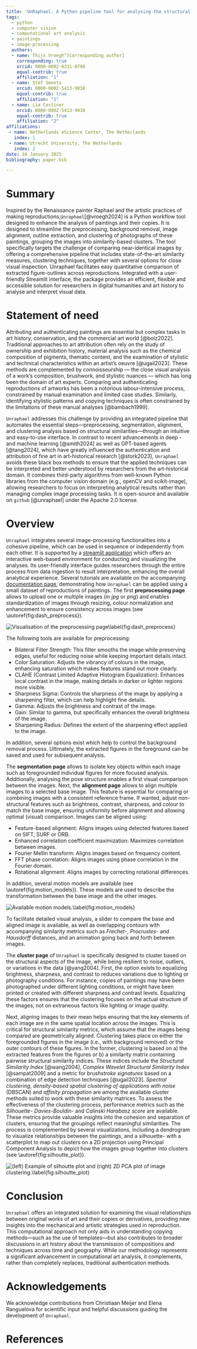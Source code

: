 ```yaml
---
title: 'UnRaphael: A Python pipeline tool for analysing the structural similarity between reproductions of paintings '
tags:
  - python
  - computer vision
  - computational art analysis
  - paintings
  - image-processing
  authors:
  - name: Thijs Vroegh^[Corresponding author]
    corresponding: true
    orcid: 0000-0002-6311-0798
    equal-contrib: true
    affiliation: "1"
  - name: Stef Smeets
    orcid: 0000-0002-5413-9038
    equal-contrib: true
    affiliation: "1"
  - name: Lia Costiner
    orcid: 0000-0002-5413-9038
    equal-contrib: true
    affiliation: "2"  
affiliations:
 - name: Netherlands eScience Center, The Netherlands
   index: 1  
 - name: Utrecht University, The Netherlands
   index: 2
date: 16 January 2025
bibliography: paper.bib

---
```


# Summary

Inspired by the Renaissance painter Raphael and the artistic practices of making reproductions,`Unraphael`[@vroegh2024] is a Python workflow tool designed to enhance the analysis of paintings and their copies. It is designed to streamline the preprocessing, background removal, image alignment, outline extraction, and clustering of photographs of these paintings, grouping the images into similarity-based clusters. The tool specifically targets the challenge of comparing near-identical images by offering a comprehensive pipeline that includes state-of-the-art similarity measures, clustering techniques, together with several options for close visual inspection. Unraphael facilitates easy quantitative comparison of extracted figure-outlines across reproductions. Integrated with a user-friendly Streamlit interface, the package provides an efficient, flexible and accessible solution for researchers in digital humanities and art history to analyse and interpret visual data.

# Statement of need

Attributing and authenticating paintings are essential but complex tasks in art history, conservation, and the commercial art world [@bolz2022]. Traditional approaches to art attribution often rely on the study of ownership and exhibition history, material analysis such as the chemical composition of pigments, thematic content, and the examination of stylistic and technical characteristics within an artist’s oeuvre [@ugail2023]. These methods are complemented by connoisseurship — the close visual analysis of a work’s composition, brushwork, and stylistic nuances — which has long been the domain of art experts. Comparing and authenticating reproductions of artworks has been a notorious labour-intensive process, constrained by manual examination and limited case studies. Similarly, identifying stylistic patterns and copying techniques is often constrained by the limitations of these manual analyses [@bambach1999].

`Unraphael` addresses this challenge by providing an integrated pipeline that automates the essential steps—preprocessing, segmentation, alignment, and clustering analysis based on structural similarities—through an intuitive and easy-to-use interface. In contrast to recent advancements in deep - and machine learning [@smith2024] as well as GPT-based agents [@tang2024], which have greatly influenced the authentication and attribution of fine art in art-historical research [@stork2023], `Unraphael` avoids these black box methods to ensure that the applied techniques can be interpreted and better understood by researchers from the art-historical domain. It combines third-party algorithms from well-known Python libraries from the computer vision domain (e.g., openCV and scikit-image), allowing researchers to focus on interpreting analytical results rather than managing complex image processing tasks. It is open-source and available on `github` [@unraphael] under the Apache 2.0 license.

# Overview

`Unraphael` integrates several image-processing functionalities into a cohesive pipeline, which can be used in sequence or independently from each other. It is supported by a [streamlit application](https://unraphael.streamlit.app) which offers an interactive web-based environment for conducting and visualizing the analyses. Its user-friendly interface guides researchers through the entire process from data ingestion to result interpretation, enhancing the overall analytical experience. Several tutorials are available on the accompanying [documentation page](https://unraphael.readthedocs.io/en/latest/), demonstrating how  `Unraphael` can be applied using a small dataset of reproductions of paintings. The first **preprocessing page** allows to upload one or multiple images (in *jpg* or *png*) and enables standardization of images through resizing, colour normalization and enhancement to ensure consistency across images (see \autoref{fig:dash_preprocess}).

![Visualisation of the preprocessing page\label{fig:dash_preprocess}](dash_preprocess.png)

The following tools are available for preprocessing:

- Bilateral Filter Strength: This filter smooths the image while preserving edges, useful for reducing noise while keeping important details intact.
- Color Saturation: Adjusts the vibrancy of colours in the image, enhancing saturation which makes features stand out more clearly.
- CLAHE (Contrast Limited Adaptive Histogram Equalization): Enhances local contrast in the image, making details in darker or lighter regions more visible.
- Sharpness Sigma: Controls the sharpness of the image by applying a sharpening filter, which can help highlight fine details.
- Gamma: Adjusts the brightness and contrast of the image.
- Gain: Similar to gamma, but specifically enhances the overall brightness of the image.
- Sharpening Radius: Defines the extent of the sharpening effect applied to the image.

In addition, several options exist which help to control the background removal process. Ultimately, the extracted figures in the foreground can be saved and used for subsequent analysis.

The **segmentation page** allows to isolate key objects within each image such as foregrounded individual figures for more focused analysis. Additionally, analysing the pose structure enables a first visual comparison between the images. Next, the **alignment page** allows to align multiple images to a selected base image. This feature is essential for comparing or combining images with a consistent reference frame. If wanted, adjust non-structural features such as brightness, contrast, sharpness, and colour to match the base image, ensuring uniformity before alignment and allowing optimal (visual) comparison. Images can be aligned using:

- Feature-based alignment: Aligns images using detected features based on SIFT, SURF or ORB.
- Enhanced correlation coefficient maximization: Maximizes correlation between images.
- Fourier Mellin transform: Aligns images based on frequency content.
- FFT phase correlation: Aligns images using phase correlation in the Fourier domain.
- Rotational alignment: Aligns images by correcting rotational differences.

In addition, several motion models are available (see \autoref{fig:motion_models}). These models are used to describe the transformation between the base image and the other images.

![Available motion models.\label{fig:motion_models}](motion_models.png)

To facilitate detailed visual analysis, a slider to compare the base and aligned image is available, as well as overlapping contours with accompanying similarity metrics such as *Frechet*-, *Procrustes*- and *Hausdorff* distances, and an animation going back and forth between images.

The **cluster page** of `Unraphael` is specifically designed to cluster based on the structural aspects of the image, while being resilient to noise, outliers, or variations in the data [@yang2004]. First, the option exists to equalizing brightness, sharpness, and contrast to reduces variations due to lighting or photography conditions. For instance, copies of paintings may have been photographed under different lighting conditions, or might have been printed or created with different sharpness and contrast levels. Equalizing these factors ensures that the clustering focuses on the actual structure of the images, not on extraneous factors like lighting or image quality.

Next, aligning images to their mean helps ensuring that the key elements of each image are in the same spatial location across the images. This is critical for structural similarity metrics, which assume that the images being compared are geometrically aligned. Clustering takes place on either the foregrounded figures in the image (i.e., with background removed) or the outer contours of these figures. In the former, clustering is based on a) the extracted features from the figures or b) a similarity matrix containing pairwise structural similarity indices. These indices include the *Structural Similarity Index* [@wang2004], *Complex Wavelet Structural Similarity Index* [@sampat2009] and a metric for *brushstroke signatures* based on a combination of edge detection techniques [@ugail2023]. *Spectral clustering*, *density-based spatial clustering of applications with noise* (DBSCAN) and *affinity propagation* are among the available cluster methods suited to work with these similarity matrices. To assess the effectiveness of the clustering process, performance metrics such as the *Silhouette-* *Davies-Bouldin-* and *Calinski Harabasz score* are available. These metrics provide valuable insights into the cohesion and separation of clusters, ensuring that the groupings reflect meaningful similarities. The process is complemented by several visualizations, including a dendrogram to visualize relationships between the paintings, and a silhouette- with a scatterplot to map out clusters on a 2D projection using Principal Component Analysis to depict how the images group together into clusters (see \autoref{fig:silhoutte_plot}).

![(left) Example of silhoutte plot and (right) 2D PCA plot of image clustering.\label{fig:silhoutte_plot}](silhoutte_plot.png)

# Conclusion

`Unraphael` offers an integrated solution for examining the visual relationships between original works of art and their copies or derivatives, providing new insights into the mechanical and artistic strategies used in reproduction. This computational approach not only aids in understanding copying methods—such as the use of templates—but also contributes to broader discussions in art history about the transmission of compositions and techniques across time and geography. While our methodology represents a significant advancement in computational art analysis, it complements, rather than completely replaces, traditional authentication methods.

# Acknowledgements

We acknowledge contributions from Christiaan Meijer and Elena Ranguelova for scientific input and helpful discussions guiding the development of `Unraphael`.

# References

